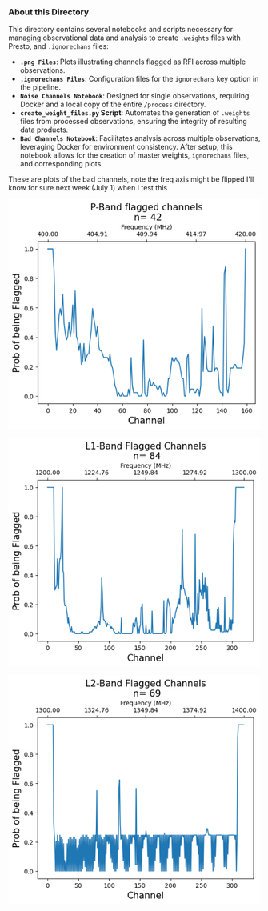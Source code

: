 ### About this Directory

This directory contains several notebooks and scripts necessary for managing observational data and analysis to create `.weights` files with Presto, and `.ignorechans` files:

- **`.png Files`**: Plots illustrating channels flagged as RFI across multiple observations.
- **`.ignorechans Files`**: Configuration files for the `ignorechans` key option in the pipeline.
- **`Noise Channels Notebook`**: Designed for single observations, requiring Docker and a local copy of the entire `/process` directory.
- **`create_weight_files.py` Script**: Automates the generation of `.weights` files from processed observations, ensuring the integrity of resulting data products.
- **`Bad Channels Notebook`**: Facilitates analysis across multiple observations, leveraging Docker for environment consistency. After setup, this notebook allows for the creation of master weights, `ignorechans` files, and corresponding plots.

These are plots of the bad channels, note the freq axis might be flipped I'll know for sure next week (July 1) when I test this

![p band](https://github.com/afinemax/Astron_2024/blob/main/noise_channels/p_band_bad_channels.png)

![l1 band](https://github.com/afinemax/Astron_2024/blob/main/noise_channels/l1_band_bad_channels.png)

![l2 band](https://github.com/afinemax/Astron_2024/blob/main/noise_channels/l2_band_bad_channels.png)


